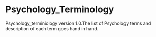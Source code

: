 # Psychology_Terminology
Psychology_terminiology version 1.0.The list of Psychology terms and description of each term goes hand in hand.



